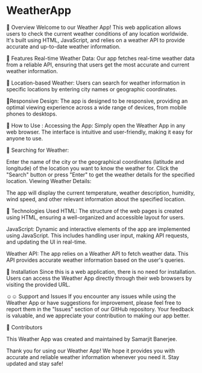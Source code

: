 # WeatherApp
📌 Overview
Welcome to our Weather App! This web application allows users to check the current weather conditions of any location worldwide. It's built using HTML, JavaScript, and relies on a weather API to provide accurate and up-to-date weather information.

📌 Features
Real-time Weather Data: Our app fetches real-time weather data from a reliable API, ensuring that users get the most accurate and current weather information.

📌 Location-based Weather: 
Users can search for weather information in specific locations by entering city names or geographic coordinates.

📌Responsive Design: 
The app is designed to be responsive, providing an optimal viewing experience across a wide range of devices, from mobile phones to desktops.

📌 How to Use :
Accessing the App: Simply open the Weather App in any web browser. The interface is intuitive and user-friendly, making it easy for anyone to use.

📌 Searching for Weather:

Enter the name of the city or the geographical coordinates (latitude and longitude) of the location you want to know the weather for.
Click the "Search" button or press "Enter" to get the weather details for the specified location.
Viewing Weather Details:

The app will display the current temperature, weather description, humidity, wind speed, and other relevant information about the specified location.

📌 Technologies Used
HTML: The structure of the web pages is created using HTML, ensuring a well-organized and accessible layout for users.

JavaScript: Dynamic and interactive elements of the app are implemented using JavaScript. This includes handling user input, making API requests, and updating the UI in real-time.

Weather API: The app relies on a Weather API to fetch weather data. This API provides accurate weather information based on the user's queries.

📌 Installation
Since this is a web application, there is no need for installation. Users can access the Weather App directly through their web browsers by visiting the provided URL.

☺☺ Support and Issues
If you encounter any issues while using the Weather App or have suggestions for improvement, please feel free to report them in the "Issues" section of our GitHub repository. Your feedback is valuable, and we appreciate your contribution to making our app better.

🙌 Contributors

This Weather App was created and maintained by Samarjit Banerjee.


Thank you for using our Weather App! We hope it provides you with accurate and reliable weather information whenever you need it. Stay updated and stay safe!
